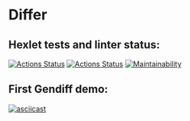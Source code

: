 # Differ

## Hexlet tests and linter status:


[![Actions Status](https://github.com/paulvino/java-project-71/workflows/hexlet-check/badge.svg)](https://github.com/paulvino/java-project-71/actions)
[![Actions Status](https://github.com/paulvino/java-project-71/actions/workflows/main.yml/badge.svg)](https://github.com/paulvino/java-project-71/actions/workflows/main.yml)
[![Maintainability](https://api.codeclimate.com/v1/badges/995f2c889eff35789c4e/maintainability)](https://codeclimate.com/github/paulvino/java-project-71/maintainability)

## First Gendiff demo:

[![asciicast](https://asciinema.org/a/44DFAGo9DtrMM0SGEdaCkHuAj.svg)](https://asciinema.org/a/44DFAGo9DtrMM0SGEdaCkHuAj)
